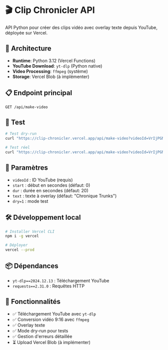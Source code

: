 # 🎬 Clip Chronicler API

API Python pour créer des clips vidéo avec overlay texte depuis YouTube, déployée sur Vercel.

## 🚀 Architecture

- **Runtime**: Python 3.12 (Vercel Functions)
- **YouTube Download**: `yt-dlp` (Python native)
- **Video Processing**: `ffmpeg` (système)
- **Storage**: Vercel Blob (à implémenter)

## 📋 Endpoint principal

```
GET /api/make-video
```

## 🧪 Test

```bash
# Test dry-run
curl "https://clip-chronicler.vercel.app/api/make-video?videoId=VrIjPGNgKg8&dry=1"

# Test réel
curl "https://clip-chronicler.vercel.app/api/make-video?videoId=VrIjPGNgKg8&start=0&dur=30&text=Chronique%20Trunks"
```

## 🔧 Paramètres

- `videoId` : ID YouTube (requis)
- `start` : début en secondes (défaut: 0)
- `dur` : durée en secondes (défaut: 20)
- `text` : texte à overlay (défaut: "Chronique Trunks")
- `dry=1` : mode test

## 🛠️ Développement local

```bash
# Installer Vercel CLI
npm i -g vercel

# Déployer
vercel --prod
```

## 📦 Dépendances

- `yt-dlp==2024.12.13` : Téléchargement YouTube
- `requests==2.31.0` : Requêtes HTTP

## 🎯 Fonctionnalités

- ✅ Téléchargement YouTube avec `yt-dlp`
- ✅ Conversion vidéo 9:16 avec `ffmpeg`
- ✅ Overlay texte
- ✅ Mode dry-run pour tests
- ✅ Gestion d'erreurs détaillée
- ⏳ Upload Vercel Blob (à implémenter)
